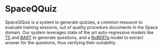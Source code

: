 # SpaceQQuiz

SpaceQQuiz is a system to generate quizzes, a common resource to evaluate training sessions, out of quality procedure documents in the Space domain. Our system leverages state of the art auto-regressive models like [T5](https://arxiv.org/pdf/1910.10683.pdf) and [BART](https://arxiv.org/abs/1910.13461) to generate questions, and a [RoBERTa](https://arxiv.org/abs/1907.11692) model to extract answer for the questions, thus verifying their suitability.
